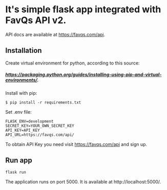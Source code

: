 # It's simple flask app integrated with FavQs API v2.
API docs are available at https://favqs.com/api.
## Installation
Create virtual environment for python, according to this source:  
##### https://packaging.python.org/guides/installing-using-pip-and-virtual-environments/.  
Install with pip:
```
$ pip install -r requirements.txt
```
Set .env file:
```
FLASK_ENV=development
SECRET_KEY=YOUR_OWN_SECRET_KEY
API_KEY=API_KEY
API_URL=https://favqs.com/api/
```
To obtain API Key you need visit https://favqs.com/api and sign up.
## Run app
```
flask run
```
The application runs on port 5000.
It is available at http://localhost:5000/.

